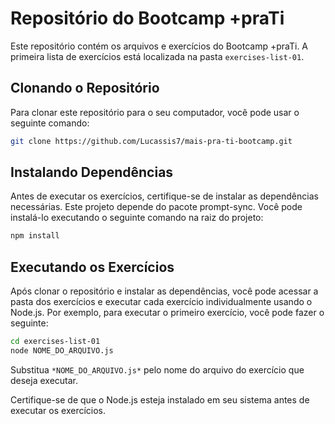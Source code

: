 # Repositório do Bootcamp +praTi

Este repositório contém os arquivos e exercícios do Bootcamp +praTi. A primeira lista de exercícios está localizada na pasta `exercises-list-01`.

## Clonando o Repositório

Para clonar este repositório para o seu computador, você pode usar o seguinte comando:

```bash
git clone https://github.com/Lucassis7/mais-pra-ti-bootcamp.git
```

## Instalando Dependências

Antes de executar os exercícios, certifique-se de instalar as dependências necessárias. Este projeto depende do pacote prompt-sync. Você pode instalá-lo executando o seguinte comando na raiz do projeto:

```bash
npm install
```

## Executando os Exercícios

Após clonar o repositório e instalar as dependências, você pode acessar a pasta dos exercícios e executar cada exercício individualmente usando o Node.js. Por exemplo, para executar o primeiro exercício, você pode fazer o seguinte:

```bash
cd exercises-list-01
node NOME_DO_ARQUIVO.js
```

Substitua `*NOME_DO_ARQUIVO.js*` pelo nome do arquivo do exercício que deseja executar.

Certifique-se de que o Node.js esteja instalado em seu sistema antes de executar os exercícios.
